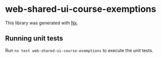 # web-shared-ui-course-exemptions

This library was generated with [Nx](https://nx.dev).

## Running unit tests

Run `nx test web-shared-ui-course-exemptions` to execute the unit tests.
